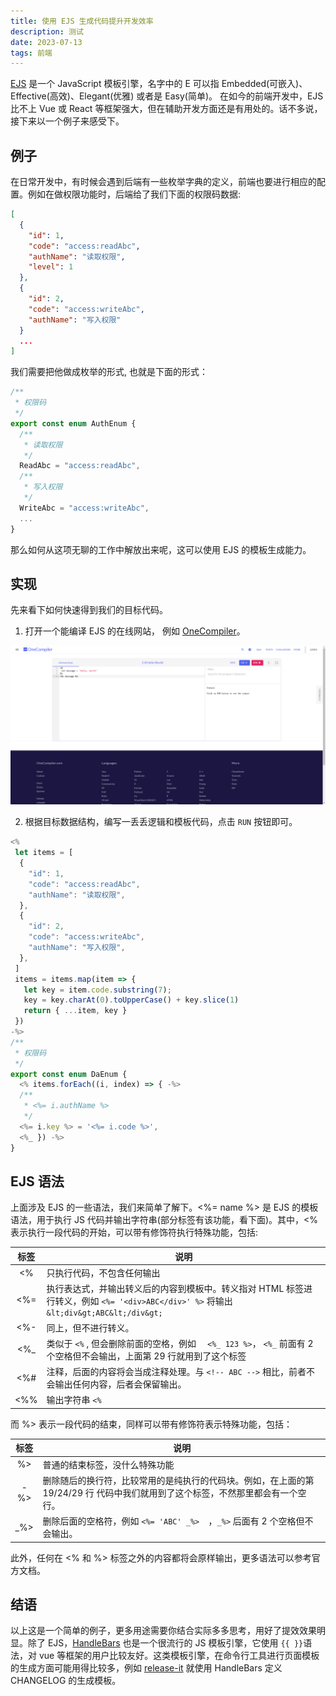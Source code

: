 ```yaml
---
title: 使用 EJS 生成代码提升开发效率
description: 测试
date: 2023-07-13
tags: 前端
---
```


<script lang="ts" setup>
import { useData } from 'vitepress';
import { dayjs } from '../.vitepress/theme/dayjs'
import { data as posts } from '@app/data/posts.data.ts'

const data = useData();
console.log(data, posts, 1)
</script>

[EJS](https://ejs.bootcss.com/) 是一个 JavaScript 模板引擎，名字中的 E 可以指 Embedded(可嵌入)、Effective(高效)、Elegant(优雅) 或者是 Easy(简单)。 在如今的前端开发中，EJS 比不上 Vue 或 React 等框架强大，但在辅助开发方面还是有用处的。话不多说，接下来以一个例子来感受下。

## 例子

在日常开发中，有时候会遇到后端有一些枚举字典的定义，前端也要进行相应的配置。例如在做权限功能时，后端给了我们下面的权限码数据:

```json
[
  {
    "id": 1,
    "code": "access:readAbc",
    "authName": "读取权限",
    "level": 1
  },
  {
    "id": 2,
    "code": "access:writeAbc",
    "authName": "写入权限"
  }
  ...
]
```

我们需要把他做成枚举的形式, 也就是下面的形式：

```typescript
/**
 * 权限码
 */
export const enum AuthEnum {
  /**
   * 读取权限
   */
  ReadAbc = "access:readAbc",
  /**
   * 写入权限
   */
  WriteAbc = "access:writeAbc",
  ...
}
```

那么如何从这项无聊的工作中解放出来呢，这可以使用 EJS 的模板生成能力。

## 实现

先来看下如何快速得到我们的目标代码。

1.  打开一个能编译 EJS 的在线网站， 例如 [OneCompiler](https://onecompiler.com/ejs)。

![OneCompiler](./image-onecompiler.png)

2.  根据目标数据结构，编写一丢丢逻辑和模板代码，点击 `RUN` 按钮即可。

```typescript
<%
 let items = [
  {
    "id": 1,
    "code": "access:readAbc",
    "authName": "读取权限",
  },
  {
    "id": 2,
    "code": "access:writeAbc",
    "authName": "写入权限",
  },
 ]
 items = items.map(item => {
   let key = item.code.substring(7);
   key = key.charAt(0).toUpperCase() + key.slice(1)
   return { ...item, key }
 })
-%>
/**
 * 权限码
 */
export const enum DaEnum {
  <% items.forEach((i, index) => { -%>
  /**
   * <%= i.authName %>
   */
  <%= i.key %> = '<%= i.code %>',
  <%_ }) -%>
}
```

## EJS 语法

上面涉及 EJS 的一些语法，我们来简单了解下。<%= name %> 是 EJS 的模板语法，用于执行 JS 代码并输出字符串(部分标签有该功能，看下面)。其中，<% 表示执行一段代码的开始，可以带有修饰符执行特殊功能，包括:

| 标签 | 说明                                                                                                                                   |
| :--: | -------------------------------------------------------------------------------------------------------------------------------------- |
|  <%  | 只执行代码，不包含任何输出                                                                                                             |
| <%=  | 执行表达式，并输出转义后的内容到模板中。转义指对 HTML 标签进行转义，例如 `<%= '<div>ABC</div>' %>` 将输出 `&lt;div&gt;ABC&lt;/div&gt;` |
| <%-  | 同上，但不进行转义。                                                                                                                   |
| <%\_ | 类似于 `<%` , 但会删除前面的空格，例如 `  <%_ 123 %>`， `<%_` 前面有 2 个空格但不会输出，上面第 29 行就用到了这个标签                  |
| <%#  | 注释，后面的内容将会当成注释处理。与 `<!-- ABC -->` 相比，前者不会输出任何内容，后者会保留输出。                                       |
| <%%  | 输出字符串 `<%`                                                                                                                        |

而 %> 表示一段代码的结束，同样可以带有修饰符表示特殊功能，包括：

| 标签  | 说明                                                                                                                            |
| :---: | ------------------------------------------------------------------------------------------------------------------------------- |
|  %\>  | 普通的结束标签，没什么特殊功能                                                                                                  |
| -%\>  | 删除随后的换行符，比较常用的是纯执行的代码块。例如，在上面的第 19/24/29 行 代码中我们就用到了这个标签，不然那里都会有一个空行。 |
| \_%\> | 删除后面的空格符，例如 `<%= 'ABC' _%>  `，`_%>` 后面有 2 个空格但不会输出。                                                     |

此外，任何在 <% 和 %> 标签之外的内容都将会原样输出，更多语法可以参考官方文档。

## 结语

以上这是一个简单的例子，更多用途需要你结合实际多多思考，用好了提效效果明显。除了 EJS，[HandleBars](https://handlebarsjs.com/zh/) 也是一个很流行的 JS 模板引擎，它使用 `{{ }}`语法，对 vue 等框架的用户比较友好。这类模板引擎，在命令行工具进行页面模板的生成方面可能用得比较多，例如 [release-it](https://github.com/release-it/release-it) 就使用 HandleBars 定义 CHANGELOG 的生成模板。
